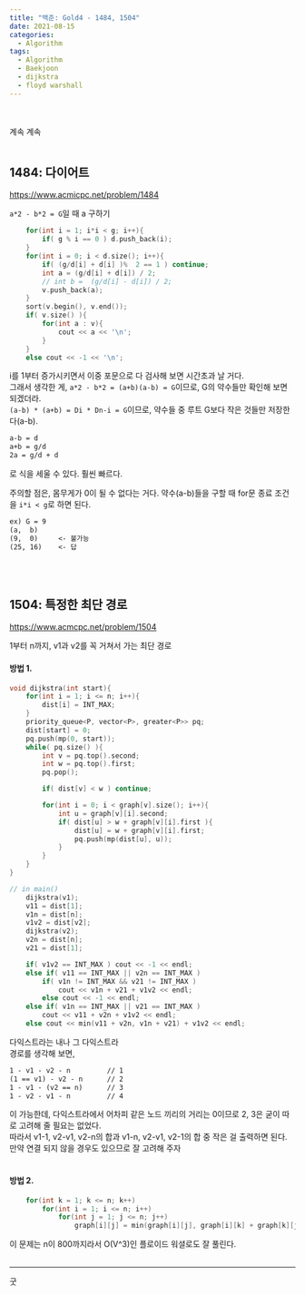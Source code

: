 ```yaml
---
title: "백준: Gold4 - 1484, 1504"
date: 2021-08-15
categories:
  - Algorithm
tags:
  - Algorithm
  - Baekjoon
  - dijkstra
  - floyd warshall
---
```


<br></br>
계속 계속
<br></br>

## 1484: 다이어트
https://www.acmicpc.net/problem/1484

`a*2 - b*2 = G`일 때 a 구하기

```cpp
    for(int i = 1; i*i < g; i++){
        if( g % i == 0 ) d.push_back(i);
    }
    for(int i = 0; i < d.size(); i++){
        if( (g/d[i] + d[i] )%  2 == 1 ) continue;
        int a = (g/d[i] + d[i]) / 2;
        // int b =  (g/d[i] - d[i]) / 2;
        v.push_back(a);
    }
    sort(v.begin(), v.end());
    if( v.size() ){
        for(int a : v){
            cout << a << '\n';
        }
    }
    else cout << -1 << '\n';
```
i를 1부터 증가시키면서 이중 포문으로 다 검사해 보면 시간초과 날 거다.  
그래서 생각한 게, `a*2 - b*2 = (a+b)(a-b) = G`이므로, G의 약수들만 확인해 보면 되겠더라.  
`(a-b) * (a+b) = Di * Dn-i = G`이므로, 약수들 중 루트 G보다 작은 것들만 저장한다(a-b).  
```md
a-b = d
a+b = g/d
2a = g/d + d
```
로 식을 세울 수 있다. 훨씬 빠르다.

주의할 점은, 몸무게가 0이 될 수 없다는 거다. 약수(a-b)들을 구할 때 for문 종료 조건을 `i*i < g`로 하면 된다.
```md
ex) G = 9
(a,  b)
(9,  0)     <- 불가능
(25, 16)    <- 답
```
<br></br>

## 1504: 특정한 최단 경로
https://www.acmcpc.net/problem/1504

1부터 n까지, v1과 v2를 꼭 거쳐서 가는 최단 경로

#### 방법 1.
```cpp
void dijkstra(int start){
    for(int i = 1; i <= n; i++){
        dist[i] = INT_MAX;
    }
    priority_queue<P, vector<P>, greater<P>> pq;
    dist[start] = 0;
    pq.push(mp(0, start));
    while( pq.size() ){
        int v = pq.top().second;
        int w = pq.top().first;
        pq.pop();

        if( dist[v] < w ) continue;

        for(int i = 0; i < graph[v].size(); i++){
            int u = graph[v][i].second;
            if( dist[u] > w + graph[v][i].first ){
                dist[u] = w + graph[v][i].first;
                pq.push(mp(dist[u], u));
            }
        }
    }
}

// in main()
    dijkstra(v1);
    v11 = dist[1];
    v1n = dist[n];
    v1v2 = dist[v2];
    dijkstra(v2);
    v2n = dist[n];
    v21 = dist[1];

    if( v1v2 == INT_MAX ) cout << -1 << endl;
    else if( v11 == INT_MAX || v2n == INT_MAX )
        if( v1n != INT_MAX && v21 != INT_MAX )
            cout << v1n + v21 + v1v2 << endl;
        else cout << -1 << endl;
    else if( v1n == INT_MAX || v21 == INT_MAX )
        cout << v11 + v2n + v1v2 << endl;
    else cout << min(v11 + v2n, v1n + v21) + v1v2 << endl;
```
다익스트라는 내나 그 다익스트라  
경로를 생각해 보면,
```md
1 - v1 - v2 - n         // 1
(1 == v1) - v2 - n      // 2
1 - v1 - (v2 == n)      // 3
1 - v2 - v1 - n         // 4
```
이 가능한데, 다익스트라에서 어차피 같은 노드 끼리의 거리는 0이므로 2, 3은 굳이 따로 고려해 줄 필요는 없었다.  
따라서 v1-1, v2-v1, v2-n의 합과 v1-n, v2-v1, v2-1의 합 중 작은 걸 출력하면 된다.  
만약 연결 되지 않을 경우도 있으므로 잘 고려해 주자
<br></br>

#### 방법 2.
```cpp
    for(int k = 1; k <= n; k++)
        for(int i = 1; i <= n; i++)
            for(int j = 1; j <= n; j++)
                graph[i][j] = min(graph[i][j], graph[i][k] + graph[k][j]);
```
이 문제는 n이 800까지라서 O(V^3)인 플로이드 워셜로도 잘 풀린다.
<br></br>

---
굿
<br></br>
